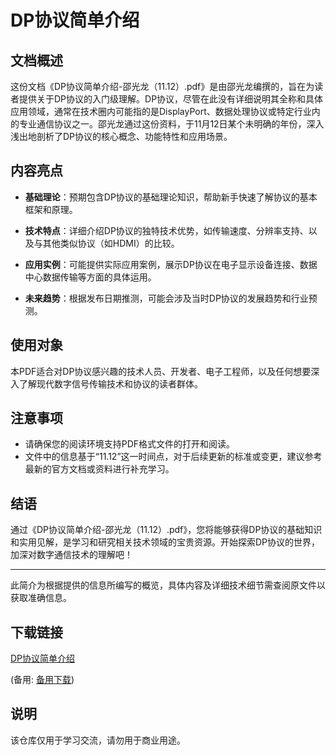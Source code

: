 # DP协议简单介绍

## 文档概述

这份文档《DP协议简单介绍-邵光龙（11.12）.pdf》是由邵光龙编撰的，旨在为读者提供关于DP协议的入门级理解。DP协议，尽管在此没有详细说明其全称和具体应用领域，通常在技术圈内可能指的是DisplayPort、数据处理协议或特定行业内的专业通信协议之一。邵光龙通过这份资料，于11月12日某个未明确的年份，深入浅出地剖析了DP协议的核心概念、功能特性和应用场景。

## 内容亮点

- **基础理论**：预期包含DP协议的基础理论知识，帮助新手快速了解协议的基本框架和原理。
  
- **技术特点**：详细介绍DP协议的独特技术优势，如传输速度、分辨率支持、以及与其他类似协议（如HDMI）的比较。

- **应用实例**：可能提供实际应用案例，展示DP协议在电子显示设备连接、数据中心数据传输等方面的具体运用。

- **未来趋势**：根据发布日期推测，可能会涉及当时DP协议的发展趋势和行业预测。

## 使用对象

本PDF适合对DP协议感兴趣的技术人员、开发者、电子工程师，以及任何想要深入了解现代数字信号传输技术和协议的读者群体。

## 注意事项

- 请确保您的阅读环境支持PDF格式文件的打开和阅读。
- 文件中的信息基于“11.12”这一时间点，对于后续更新的标准或变更，建议参考最新的官方文档或资料进行补充学习。

## 结语

通过《DP协议简单介绍-邵光龙（11.12）.pdf》，您将能够获得DP协议的基础知识和实用见解，是学习和研究相关技术领域的宝贵资源。开始探索DP协议的世界，加深对数字通信技术的理解吧！

---

此简介为根据提供的信息所编写的概览，具体内容及详细技术细节需查阅原文件以获取准确信息。

## 下载链接
[DP协议简单介绍](https://pan.quark.cn/s/201f6d3b5b31) 

(备用: [备用下载](https://pan.baidu.com/s/1nF8IdMk-ibMTxxkb1bzw8g?pwd=1234))

## 说明

该仓库仅用于学习交流，请勿用于商业用途。
